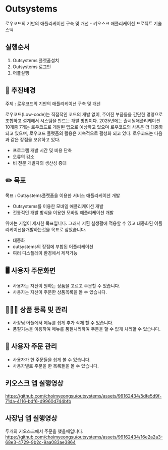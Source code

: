 # Outsystems
로우코드의 기반의 애플리케이션 구축 및 개선 - 키오스크 애플리케이션 
프로젝트 기술 스택

실행순서
-----
1. Outsystems 플랫폼설치
2. Outsystems 로그인
3. 어플실행 


🥦 추진배경
----
주제 : 로우코드의 기반의 애플리케이션 구축 및 개선


로우코드(Low-code)는 직접적인 코드의 개발 없이, 주어진 부품들을 간단한 명령으로 조합하고 설계해서 시스템을 만드는 개발 방법이다. 2025년에는 출시될애플리케이션 10개중 7개는 로우코드로 개발된 앱으로 예상하고 있으며 로우코드의 사용은 더 대중화 되고 있으며, 로우코드 플랫폼의 활용은 지속적으로 활성화 되고 있다. 로우코드는 다음과 같은 장점을 보유하고 있다.

* 프로그램 개발 시간 및 비용 단축
* 오류의 감소
* 비 전문 개발자의 생산성 증대


✏️ 목표
----
목표 : Outsystems플랫폼을 이용한 서비스 애플리케이션 개발 
* Outsystems를 이용한 모바일 애플리케이션 개발
* 전통적인 개발 방식을 이용한 모바일 애플리케이션 개발

위에는 기업이 제시한 목표입니다. 
그래서 저흰 실생활에 적용할 수 있고 대중화된 어플리케이션을개발하는것을 목표로 삼았습니다. 
* 대중화
* outsystems의 장점에 부합된 어플리케이션
* 여러 디스플레이 환경에서 제작가능 


🖥 사용자 주문화면
----
* 사용자는 자신이 원하는 상품을 고르고 주문할 수 있습니다.
* 사용자는 자신이 주문한 상품목록을 볼 수 있습니다.


👨🏻‍🌾 상품 등록 및 관리
----
* 사장님 어플에서 메뉴를 쉽게 추가 삭제 할 수 있습니다.
* 품절기능을 이용하여 메뉴를 품절처리하여 주문을 할 수 없게 처리할 수 있습니다.


📇 사용자 주문 관리
---- 
* 사용자가 한 주문들을 쉽게 볼 수 있습니다.
* 사용자별로 주문을 한 목록들을 볼 수 있습니다.



키오스크 앱 실행영상 
----
https://github.com/choimyeongsu/outsystems/assets/99162434/5dfe5d9f-71da-4116-bdf6-d9960d744bfb


사장님 앱 실행영상
----
두개의 키오스크에서 주문을 했을때입니다. 
https://github.com/choimyeongsu/outsystems/assets/99162434/16e2a2a3-68e3-4729-9b2c-9aa083ae3864
